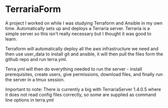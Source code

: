 # TerrariaForm
A project I worked on while I was studying Terraform and Ansible in my own time. Automatically sets up and deploys a Terraria server. Terraria is a simple server so this isn't really necessary but I thought it was good to learn.

Terraform will automatically deploy all the aws infrastructure we need and then use user_data to install git and ansible, it will then pull the files form the github repo and run terra.yml.

Terra.yml will then do everything needed to run the server - install prerequisites, create users, give permissions, download files, and finally run the server in a tmux session.

Important to note: There is currently a big with TerrariaServer 1.4.0.5 where it does not read config files correctly, so some are supplied as command line options in terra.yml